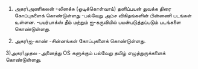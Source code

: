 1) அகர\அணிகலன்
	-லினக்சு (ஓடிக்கொள்வாய்) தனிப்பயன் துவக்க திரை கோப்புகளைக் கொண்டுள்ளது
	-பல்வேறு அம்ச விகிதங்களின் பின்னணி படங்கள் உள்ளன. 
	-பயர்பாக்ஸ் தீம் மற்றும் ஐ-கருவியில் பயன்படுத்தப்படும் படங்களை கொண்டுள்ளது. 
	
2) அகர\ஐ-காண்
	-சின்னங்கள் கோப்புகளைக் கொண்டுள்ளது.
	
3)அகர\முதல
	-அனைத்து OS களுக்கும் பல்வேறு தமிழ் எழுத்துருக்களைக் கொண்டுள்ளது.
	
